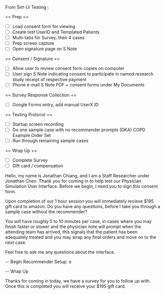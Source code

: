 From Sim Ui Testing :

== Prep ==
- [ ] Load consent form for viewing
- [ ] Create test UserID and Templated Patients
- [ ] Multi-tabs for Survey, then 4 cases
- [ ] Prep screen capture
- [ ] Open signature page on S Note

== Consent / Signature ==

- [ ] Allow user to review consent form copies on computer
- [ ] User sign S Note indicating consent to participate in named research study receipt of respective payment
- [ ] Phone e-mail S Note PDF + consent forms under My Documents

== Survey Response Collection ==
- [ ] Google Forms entry, add manual UserX ID

== Testing Protocol ==
- [ ] Startup screen recording
- [ ] Do one sample case with no recommender prompts (DKA)
COPD Example Order Set
- [ ] Run through remaining sample cases

== Wrap Up ==
- [ ] Complete Survey
- [ ] Gift card / compensation

Hello, my name is Jonathan Chiang, and I am a Staff Researcher under Jonathan Chen. Thank you for coming in to help test our Physician Simulation User Interface. Before we begin, I need you to sign this consent form. 

Upon completion of our 1 hour session you will immediately recieve $195 gift card to amazon. 
Do you have any questions, before I take you through a sample case without the recommender? 

You will have roughly 5 to 10 minutes per case, in cases where you may finish faster or slower and the physician note will prompt when the attending team has arrived, this signals that the patient has been adequately treated and you may wrap any final orders and move on to the next case. 

Feel free to ask me any questions about the interface. 

-- Begin Recommender Setup: o

-- Wrap Up 

Thanks for coming in today, we have a survey for you to follow up with. Once this is completed you will receive your $195 gift card. 


